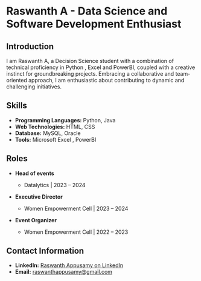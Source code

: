 # Raswanth A - Data Science and Software Development Enthusiast

## Introduction

I am Raswanth A, a Decision Science student with a combination of technical proficiency in Python , Excel and PowerBI, coupled with a creative instinct for groundbreaking projects. Embracing a collaborative and team-oriented approach, I am enthusiastic about contributing to dynamic and challenging initiatives.

## Skills

- **Programming Languages:** Python, Java
- **Web Technologies:** HTML, CSS
- **Database:** MySQL, Oracle
- **Tools:** Microsoft Excel , PowerBI

## Roles
- **Head of events**
  - Datalytics | 2023 – 2024

- **Executive Director**
  - Women Empowerment Cell | 2023 – 2024

- **Event Organizer**
  - Women Empowerment Cell | 2022 – 2023

## Contact Information

- **LinkedIn:** [Raswanth Appusamy on LinkedIn](www.linkedin.com/in/raswanth-appusamy-948028273)
- **Email:** raswanthappusamy@gmail.com
